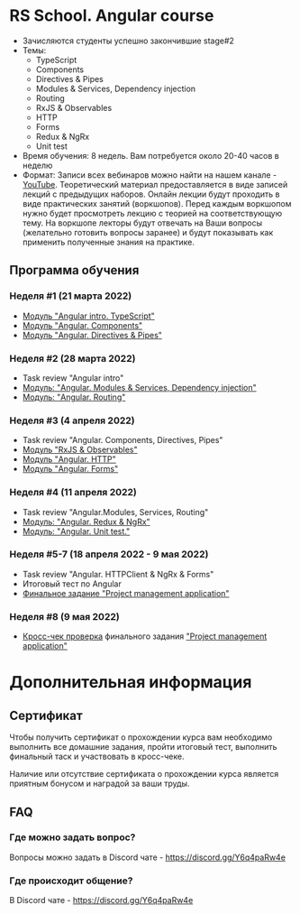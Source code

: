 # RS School. Angular course
- Зачисляются студенты успешно закончившие stage#2
- Темы:
    - TypeScript
    - Components
    - Directives & Pipes
    - Modules & Services, Dependency injection
    - Routing
    - RxJS & Observables
    - HTTP
    - Forms
    - Redux & NgRx
    - Unit test
- Время обучения: 8 недель. Вам потребуется около 20-40 часов в неделю
- Формат: Записи всех вебинаров можно найти на нашем канале - [YouTube](https://youtube.com/c/rollingscopesschool).
  Теоретический материал предоставляется в виде записей лекций с предыдущих наборов.
  Онлайн лекции будут проходить в виде практических занятий (воркшопов).
  Перед каждым воркшопом нужно будет просмотреть лекцию с теорией на соответствующую тему.
  На воркшопе лекторы будут отвечать на Ваши вопросы (желательно готовить вопросы заранее) и будут показывать как применить полученные знания на практике.

## Программа обучения
### Неделя #1 (21 марта 2022)
- [Модуль "Angular intro. TypeScript"](modules/intro/)
- [Модуль "Angular. Components"](modules/components/)
- [Модуль "Angular. Directives & Pipes"](modules/directives-and-pipes/)

### Неделя #2 (28 марта 2022)
- Task review "Angular intro"
- [Модуль: "Angular. Modules & Services, Dependency injection"](modules/modules-and-services/)
- [Модуль: "Angular. Routing"](modules/routing/)

### Неделя #3 (4 апреля 2022)
- Task review "Angular. Components, Directives, Pipes"
- [Модуль "RxJS & Observables"](modules/rxjs/)
- [Модуль "Angular. HTTP"](modules/http/)
- [Модуль "Angular. Forms"](modules/forms/)

### Неделя #4 (11 апреля 2022)
- Task review "Angular.Modules, Services, Routing"
- [Модуль: "Angular. Redux & NgRx"](modules/redux/)
- [Модуль: "Angular. Unit test."](modules/unit-test/)

### Неделя #5-7 (18 апреля 2022 - 9 мая 2022)
- Task review "Angular. HTTPClient & NgRx & Forms"
- Итоговый тест по Angular
- [Финальное задание "Project management application"](https://github.com/rolling-scopes-school/tasks/tree/master/tasks/project-management-application)

### Неделя #8 (9 мая 2022)
- [Кросс-чек проверка](https://docs.rs.school/#/cross-check-flow) финального задания ["Project management application"](https://github.com/rolling-scopes-school/tasks/tree/master/tasks/project-management-application)

# Дополнительная информация
## Сертификат
Чтобы получить сертификат о прохождении курса вам необходимо выполнить все домашние задания, пройти итоговый тест, выполнить финальный таск и участвовать в кросс-чеке.

Наличие или отсутствие сертификата о прохождении курса является приятным бонусом и наградой за ваши труды.

## FAQ
### Где можно задать вопрос?
Вопросы можно задать в Discord чате - https://discord.gg/Y6q4paRw4e

### Где происходит общение?
В Discord чате - https://discord.gg/Y6q4paRw4e
 
